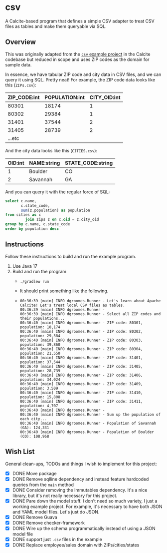 # csv

A Calcite-based program that defines a simple CSV adapter to treat CSV files as tables and make them queryable via SQL.

## Overview

This was originally adapted from the [`csv` example project](https://github.com/apache/calcite/tree/main/example/csv) in
the Calcite codebase but reduced in scope and uses ZIP codes as the domain for sample data.

In essence, we have tabular ZIP code and city data in CSV files, and we can query it using SQL. Pretty neat! For
example, the ZIP code data looks like this (`ZIPs.csv`):

| ZIP_CODE:int | POPULATION:int | CITY_OID:int |
|--------------|----------------|--------------|
| 80301        | 18174          | 1            |
| 80302        | 29384          | 1            |
| 31401        | 37544          | 2            |
| 31405        | 28739          | 2            |
| ...etc       |                |              |

And the city data looks like this (`CITIES.csv`):

| OID:int | NAME:string | STATE_CODE:string |
|---------|-------------|-------------------|
| 1       | Boulder     | CO                |
| 2       | Savannah    | GA                |

And you can query it with the regular force of SQL:

```sql
select c.name,
       c.state_code,
       sum(z.population) as population
from cities as c
         join zips z on c.oid = z.city_oid
group by c.name, c.state_code
order by population desc
```


## Instructions

Follow these instructions to build and run the example program.

1. Use Java 17
2. Build and run the program
    * ```shell
      ./gradlew run
      ```
    * It should print something like the following.
    * ```text
      00:36:39 [main] INFO dgroomes.Runner - Let's learn about Apache Calcite! Let's treat local CSV files as tables.
      00:36:39 [main] INFO dgroomes.Runner -
      00:36:39 [main] INFO dgroomes.Runner - Select all ZIP codes and their populations...
      00:36:40 [main] INFO dgroomes.Runner - ZIP code: 80301, population: 18,174
      00:36:40 [main] INFO dgroomes.Runner - ZIP code: 80302, population: 29,384
      00:36:40 [main] INFO dgroomes.Runner - ZIP code: 80303, population: 39,860
      00:36:40 [main] INFO dgroomes.Runner - ZIP code: 80304, population: 21,550
      00:36:40 [main] INFO dgroomes.Runner - ZIP code: 31401, population: 37,544
      00:36:40 [main] INFO dgroomes.Runner - ZIP code: 31405, population: 28,739
      00:36:40 [main] INFO dgroomes.Runner - ZIP code: 31406, population: 34,024
      00:36:40 [main] INFO dgroomes.Runner - ZIP code: 31409, population: 3,509
      00:36:40 [main] INFO dgroomes.Runner - ZIP code: 31410, population: 15,808
      00:36:40 [main] INFO dgroomes.Runner - ZIP code: 31411, population: 4,707
      00:36:40 [main] INFO dgroomes.Runner -
      00:36:40 [main] INFO dgroomes.Runner - Sum up the population of each city...
      00:36:40 [main] INFO dgroomes.Runner - Population of Savannah (GA): 124,331
      00:36:40 [main] INFO dgroomes.Runner - Population of Boulder (CO): 108,968
      ```

## Wish List

General clean-ups, TODOs and things I wish to implement for this project:

* [x] DONE Move package
* [x] DONE Remove sqlline dependency and instead feature hardcoded queries from the `main` method
* [x] DONE Consider removing the Immutables dependency. It's a nice library, but it's not really necessary for this
  project.
* [x] DONE Pare down the model stuff. I don't need so much variety, I just a working example project. For example, it's
  necessary to have both JSON and YAML model files. Let's just do JSON.
* [x] DONE Remove Guava
* [x] DONE Remove checker-framework
* [x] DONE Wire up the schema programmatically instead of using a JSON model file
* [x] DONE support just `.csv` files in the example
* [x] DONE Replace employee/sales domain with ZIPs/cities/states
